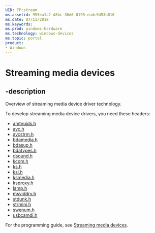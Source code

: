 ```yaml
---
UID: TP:stream
ms.assetid: 955ea1c2-d8bc-36d6-8195-eadc9d53b016
ms.date: 07/11/2018
ms.keywords: 
ms.prod: windows-hardware
ms.technology: windows-devices
ms.topic: portal
product:
- Windows
---
```


# Streaming media devices

## -description

Overview of streaming media device driver technology.

To develop streaming media device drivers, you need these headers:

 * [amtvuids.h](../amtvuids/index.md)
 * [avc.h](../avc/index.md)
 * [avcstrm.h](../avcstrm/index.md)
 * [bdamedia.h](../bdamedia/index.md)
 * [bdasup.h](../bdasup/index.md)
 * [bdatypes.h](../bdatypes/index.md)
 * [dsound.h](../dsound/index.md)
 * [kcom.h](../kcom/index.md)
 * [ks.h](../ks/index.md)
 * [ksi.h](../ksi/index.md)
 * [ksmedia.h](../ksmedia/index.md) 
 * [ksproxy.h](../ksproxy/index.md)
 * [lamp.h](../lamp/index.md)
 * [msviddrv.h](../msviddrv/index.md)
 * [stdunk.h](../stdunk/index.md)
 * [strmini.h](../strmini/index.md)
 * [swenum.h](../swenum/index.md)
 * [usbcamdi.h](../usbcamdi/index.md)

For the programming guide, see [Streaming media devices](https://docs.microsoft.com/windows-hardware/drivers/stream).

